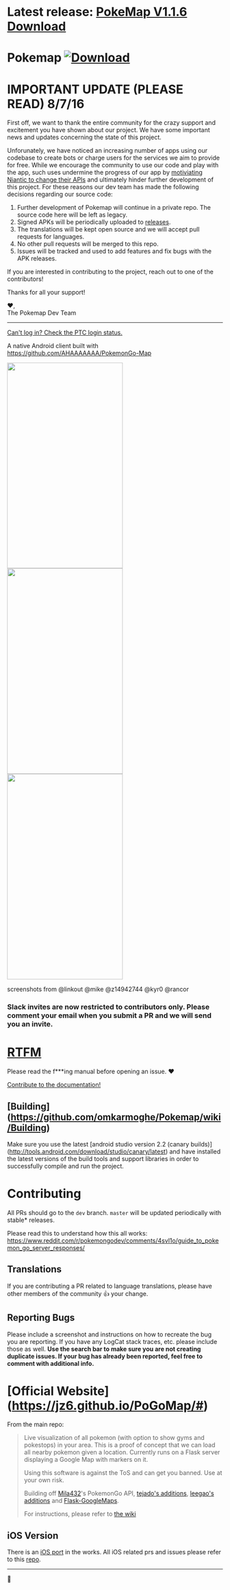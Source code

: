 # Latest release:  [PokeMap V1.1.6 Download](http://pokemapgo.xyz/downloads/PokeMap_1.1.6.apk)


# Pokemap [![Download](https://img.shields.io/badge/download-latest-brightgreen.svg?style=flat-square)](https://github.com/omkarmoghe/Pokemap/releases)

# IMPORTANT UPDATE (PLEASE READ) 8/7/16

First off, we want to thank the entire community for the crazy support and excitement you have shown about our project. We have some important news and updates concerning the state of this project.

Unforunately, we have noticed an increasing number of apps using our codebase to create bots or charge users for the services we aim to provide for free. While we encourage the community to use our code and play with the app, such uses undermine the progress of our app by [motiviating Niantic to change their APIs](https://github.com/omkarmoghe/Pokemap/issues/383) and ultimately hinder further development of this project. For these reasons our dev team has made the following decisions regarding our source code:

1. Further development of Pokemap will continue in a private repo. The source code here will be left as legacy.
2. Signed APKs will be periodically uploaded to [releases](https://github.com/omkarmoghe/Pokemap/releases).
3. The translations will be kept open source and we will accept pull requests for languages.
4. No other pull requests will be merged to this repo.
5. Issues will be tracked and used to add features and fix bugs with the APK releases.

If you are interested in contributing to the project, reach out to one of the contributors!

Thanks for all your support!

:heart:,  
The Pokemap Dev Team

---

[Can't log in? Check the PTC login status.](http://ispokemongodownornot.com/)

A native Android client built with https://github.com/AHAAAAAAA/PokemonGo-Map

<img src="http://imgur.com/Wd3MPhs.png" width="270" height="480"/>
<img src="http://imgur.com/2bvp0k5.png" width="270" height="480"/>
<img src="http://imgur.com/He6oHLw.png" width="270" height="480"/>

screenshots from @linkout @mike @z14942744 @kyr0 @rancor

### **Slack invites are now restricted to contributors only. Please comment your email when you submit a PR and we will send you an invite.**

# [RTFM](https://github.com/omkarmoghe/Pokemap/wiki)
Please read the f***ing manual before opening an issue. :heart:

[Contribute to the documentation!](https://github.com/omkarmoghe/Pokemap/issues/17)

## [Building] (https://github.com/omkarmoghe/Pokemap/wiki/Building)
Make sure you use the latest [android studio version 2.2 (canary builds)] (http://tools.android.com/download/studio/canary/latest) and have installed the latest versions of the build tools and support libraries in order to successfully compile and run the project. 

# Contributing
All PRs should go to the `dev` branch. `master` will be updated periodically with stable* releases.</str>

Please read this to understand how this all works: https://www.reddit.com/r/pokemongodev/comments/4svl1o/guide_to_pokemon_go_server_responses/

## Translations
If you are contributing a PR related to language translations, please have other members of the community :thumbsup: your change.

## Reporting Bugs
Please include a screenshot and instructions on how to recreate the bug you are reporting. If you have any LogCat stack traces, etc. please include those as well. **Use the search bar to make sure you are not creating duplicate issues. If your bug has already been reported, feel free to comment with additional info.**

# [Official Website] (https://jz6.github.io/PoGoMap/#)
From the main repo:
> Live visualization of all pokemon (with option to show gyms and pokestops) in your area. This is a proof of concept that we can load all nearby pokemon given a location. Currently runs on a Flask server displaying a Google Map with markers on it.
> 
> Using this software is against the ToS and can get you banned. Use at your own risk.
> 
> Building off [Mila432](https://github.com/Mila432/Pokemon_Go_API)'s PokemonGo API, [tejado's additions](https://github.com/tejado/pokemongo-api-demo), [leegao's additions](https://github.com/leegao/pokemongo-api-demo/tree/simulation) and [Flask-GoogleMaps](https://github.com/rochacbruno/Flask-GoogleMaps).
> 
> For instructions, please refer to [the wiki](https://github.com/AHAAAAAAA/PokemonGo-Map/wiki)  

## iOS Version
There is an [iOS port](https://github.com/istornz/iPokeGo) in the works. All iOS related prs and issues please refer to this [repo](https://github.com/istornz/iPokeGo).

---
:pineapple:
